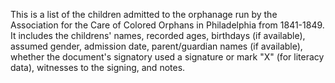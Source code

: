 This is a list of the children admitted to the orphanage run by the Association for the Care of Colored Orphans in Philadelphia from 1841-1849. It includes the childrens' names, recorded ages, birthdays (if available), assumed gender, admission date, parent/guardian names (if available), whether the document's signatory used a signature or mark "X" (for literacy data), witnesses to the signing, and notes. 
